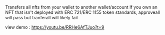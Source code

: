 Transfers all nfts from your wallet to another wallet/account
If you own an NFT that isn't deployed with ERC 721/ERC 1155 token standards, approveall will pass but tranferall will likely fail

view demo  : https://youtu.be/RRHe6AfTJuo?t=9
